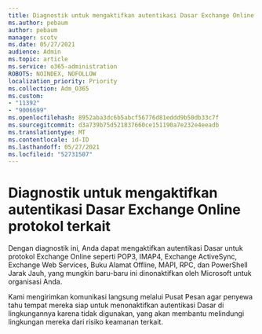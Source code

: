 ```yaml
---
title: Diagnostik untuk mengaktifkan autentikasi Dasar Exchange Online protokol terkait
ms.author: pebaum
author: pebaum
manager: scotv
ms.date: 05/27/2021
audience: Admin
ms.topic: article
ms.service: o365-administration
ROBOTS: NOINDEX, NOFOLLOW
localization_priority: Priority
ms.collection: Adm_O365
ms.custom:
- "11392"
- "9006699"
ms.openlocfilehash: 8952aba3dc6b5abcf56776d81eddd9b50db33c7f
ms.sourcegitcommit: d3a739b75d521837660ce151190a7e232e4eeadb
ms.translationtype: MT
ms.contentlocale: id-ID
ms.lasthandoff: 05/27/2021
ms.locfileid: "52731507"
---
```

# <a name="diagnostic-to-enable-basic-authentication-for-exchange-online-protocols"></a>Diagnostik untuk mengaktifkan autentikasi Dasar Exchange Online protokol terkait

Dengan diagnostik ini, Anda dapat mengaktifkan autentikasi Dasar untuk protokol Exchange Online seperti POP3, IMAP4, Exchange ActiveSync, Exchange Web Services, Buku Alamat Offline, MAPI, RPC, dan PowerShell Jarak Jauh, yang mungkin baru-baru ini dinonaktifkan oleh Microsoft untuk organisasi Anda. 

Kami mengirimkan komunikasi langsung melalui Pusat Pesan agar penyewa tahu tempat mereka siap untuk menonaktifkan autentikasi Dasar di lingkungannya karena tidak digunakan, yang akan membantu melindungi lingkungan mereka dari risiko keamanan terkait.
